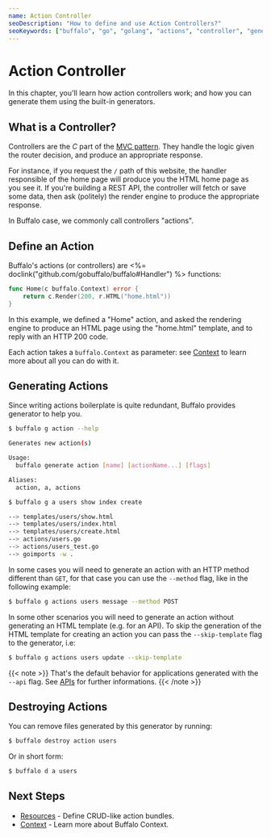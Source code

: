 ```yaml
---
name: Action Controller
seoDescription: "How to define and use Action Controllers?"
seoKeywords: ["buffalo", "go", "golang", "actions", "controller", "generator"]
---
```


# Action Controller

In this chapter, you'll learn how action controllers work; and how you can generate them using the built-in generators.

## What is a Controller?

Controllers are the *C* part of the [MVC pattern](https://en.wikipedia.org/wiki/Model%E2%80%93view%E2%80%93controller). They handle the logic given the router decision, and produce an appropriate response.

For instance, if you request the `/` path of this website, the handler responsible of the home page will produce you the HTML home page as you see it. If you're building a REST API, the controller will fetch or save some data, then ask (politely) the render engine to produce the appropriate response.

In Buffalo case, we commonly call controllers "actions".

## Define an Action

Buffalo's actions (or controllers) are <%= doclink("github.com/gobuffalo/buffalo#Handler") %> functions:

```go
func Home(c buffalo.Context) error {
	return c.Render(200, r.HTML("home.html"))
}
```

In this example, we defined a "Home" action, and asked the rendering engine to produce an HTML page using the "home.html" template, and to reply with an HTTP 200 code.

Each action takes a `buffalo.Context` as parameter: see [Context](/en/docs/context) to learn more about all you can do with it.

## Generating Actions

Since writing actions boilerplate is quite redundant, Buffalo provides generator to help you.

```bash
$ buffalo g action --help

Generates new action(s)

Usage:
  buffalo generate action [name] [actionName...] [flags]

Aliases:
  action, a, actions
```

```bash
$ buffalo g a users show index create

--> templates/users/show.html
--> templates/users/index.html
--> templates/users/create.html
--> actions/users.go
--> actions/users_test.go
--> goimports -w .
```

In some cases you will need to generate an action with an HTTP method different than `GET`, for that case you can use the `--method` flag, like in the following example:

```bash
$ buffalo g actions users message --method POST
```

In some other scenarios you will need to generate an action without generating an HTML template (e.g. for an API). To skip the generation of the HTML template for creating an action you can pass the `--skip-template` flag to the generator, i.e:

```bash
$ buffalo g actions users update --skip-template
```

{{< note >}}
That's the default behavior for applications generated with the `--api` flag. See [APIs](/en/docs/apis/) for further informations.
{{< /note >}}

## Destroying Actions

You can remove files generated by this generator by running:

```bash
$ buffalo destroy action users
```

Or in short form:

```bash
$ buffalo d a users
```

## Next Steps

* [Resources](/en/docs/resources) - Define CRUD-like action bundles.
* [Context](/en/docs/context) - Learn more about Buffalo Context.